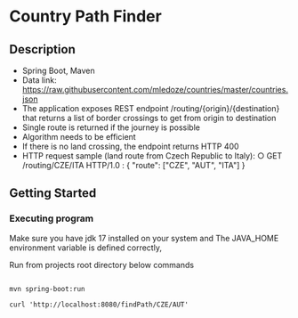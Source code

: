 # Country Path Finder


## Description

* Spring Boot, Maven
* Data link: https://raw.githubusercontent.com/mledoze/countries/master/countries.json
* The application exposes REST endpoint /routing/{origin}/{destination} that
returns a list of border crossings to get from origin to destination
* Single route is returned if the journey is possible
* Algorithm needs to be efficient
* If there is no land crossing, the endpoint returns HTTP 400
* HTTP request sample (land route from Czech Republic to Italy):
○ GET /routing/CZE/ITA HTTP/1.0 : {
"route": ["CZE", "AUT", "ITA"] }
## Getting Started

### Executing program

Make sure you have jdk 17 installed on your system and The JAVA_HOME environment variable is  defined correctly,

Run from projects root directory below commands
```

mvn spring-boot:run

curl 'http://localhost:8080/findPath/CZE/AUT'

```